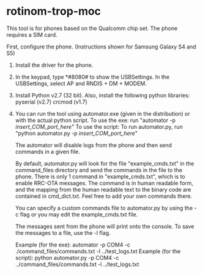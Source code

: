 rotinom-trop-moc
================

This tool is for phones based on the Qualcomm chip set.
The phone requires a SIM card.

First, configure the phone. (Instructions shown for Samsung Galaxy S4 and S5)

1) Install the driver for the phone.

2) In the keypad, type *#8080# to show the USBSettings. In the USBSettings, select AP and RNDIS + DM + MODEM.

3) Install Python v2.7 (32 bit).
    Also, install the following python libraries:
		pyserial (v2.7)
		crcmod (v1.7)

4) You can run the tool using automator.exe (given in the distribution) or with the actual python script.
    To use the exe:
        run "automator -p *insert_COM_port_here*"
    To use the script:
        To run automator.py, run "python automator.py -p *insert_COM_port_here*"


    The automator will disable logs from the phone and then send commands in a given file.

    By default, automator.py will look for the file "example_cmds.txt" in the command_files directory and send the commands in the file to the phone. There is only 1 command in "example_cmds.txt", which is to enable RRC-OTA messages. The command is in human readable form, and the mapping from the human readable text to the binary code are contained in cmd_dict.txt. Feel free to add your own commands there.

    You can specify a custom commands file to automator.py by using the -c flag or you may edit the example_cmds.txt file.

    The messages sent from the phone will print onto the console. To save the messages to a file, use the -l flag.

    Example (for the exe): automator -p COM4 -c ./command_files/commands.txt -l ../test_logs.txt
    Example (for the script): python automator.py -p COM4 -c ../command_files/commands.txt -l ../test_logs.txt
